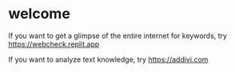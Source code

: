 # welcome

If you want to get a glimpse of the entire internet for keywords, try https://webcheck.replit.app

If you want to analyze text knowledge, try https://addivi.com
